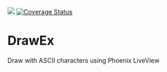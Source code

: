 <img src="https://github.com/kelostrada/draw_ex/workflows/build/badge.svg"> [![Coverage Status](https://coveralls.io/repos/github/kelostrada/draw_ex/badge.svg?branch=main)](https://coveralls.io/github/kelostrada/draw_ex?branch=main)

# DrawEx

Draw with ASCII characters using Phoenix LiveView
